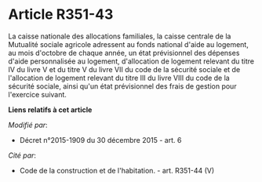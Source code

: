 # Article R351-43

La caisse nationale des allocations familiales, la caisse centrale de la Mutualité sociale agricole adressent au fonds
national d'aide au logement, au mois d'octobre de chaque année, un état prévisionnel des dépenses d'aide personnalisée au
logement, d'allocation de logement relevant du titre IV du livre V et du titre V du livre VII du code de la sécurité sociale
et de l'allocation de logement relevant du titre III du livre VIII du code de la sécurité sociale, ainsi qu'un état
prévisionnel des frais de gestion pour l'exercice suivant.

**Liens relatifs à cet article**

_Modifié par_:

  - Décret n°2015-1909 du 30 décembre 2015 - art. 6

_Cité par_:

  - Code de la construction et de l'habitation. - art. R351-44 (V)
